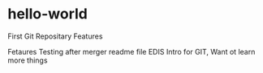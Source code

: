# hello-world
First Git Repositary
Features

Fetaures Testing after merger readme file
EDIS
Intro for GIT, Want ot learn more things

